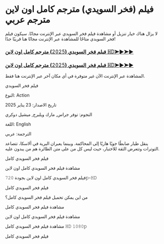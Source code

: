 # فيلم (فخر السويدي)  مترجم كامل اون لاين مترجم عربي

لا يزال هناك خيار تنزيل أو مشاهدة فيلم فخر السويدي عبر الإنترنت مجانًا. سيكون فيلم فخر السويدي متاحًا للمشاهدة عبر الإنترنت مجانًا هنا قريبًا جدًا!

### [فيلم فخر السويدي (𝟸𝟶𝟸𝟻) مترجم كامل اون لاين 𝙷𝙳➤►➤►](https://tinyurl.com/4jfv7krm)

### [فيلم فخر السويدي (𝟸𝟶𝟸𝟻) مترجم كامل اون لاين 𝙷𝙳➤►➤►](https://tinyurl.com/4jfv7krm)

المشاهدة عبر الإنترنت الآن غير متوفرة في أي مكان آخر عبر الإنترنت هنا فقط.


فيلم فخر السويدي

النوع: Action

تاريخ الاصدار: 23 يناير 2025

النجوم: توفر جراس, مارك ويلبرج, ميشيل دوكري

اللغة: English

الترجمة: عربي

ينقل طيار ضابطًا جويًا هاربًا إلى المحاكمة. وبينما يعبران البرية في ألاسكا، تتصاعد التوترات وتتعرض الثقة للاختبار، حيث ليس كل من على متن الطائرة هم من يبدون عليه.


فيلم فخر السويدي كامل

مشاهدة فيلم فخر السويدي كامل اون لاين

فيلم فخر السويدي كامل اون لاين بجودة 𝟽𝟸𝟶𝚙-𝙷𝙳

فيلم فخر السويدي كامل

من اين يمكن تحميل فيلم فخر السويدي كامل؟

مشاهدة فيلم فخر السويدي كامل

مشاهدة فيلم فخر السويدي كامل اون لاين

مشاهدة فيلم فخر السويدي كامل 𝙷𝙳 𝟷𝟶𝟾𝟶𝚙

فيلم فخر السويدي كامل
